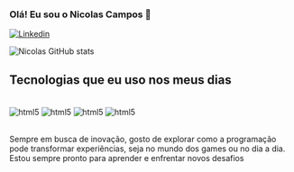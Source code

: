 ### Olá! Eu sou o Nicolas Campos 👋

[![Linkedin](https://img.shields.io/badge/LinkedIn-0077B5?style=for-the-badge&logo=linkedin&logoColor=white)](https://www.linkedin.com/in/nicolasribeirotech)

![Nicolas GitHub stats](https://github-readme-stats.vercel.app/api?username=NRibeiro1&show_icons=true&theme=onedark)

## Tecnologias que eu uso nos meus dias
<div style="display: inline_block"><br/>
 <img align="center" alt="html5" src="https://img.shields.io/badge/HTML5-E34F26?style=for-the-badge&logo=html5&logoColor=white"/>

 <img align="center" alt="html5" src="https://img.shields.io/badge/CSS3-1572B6?style=for-the-badge&logo=css3&logoColor=white"/>
 
 <img align="center" alt="html5" src="https://img.shields.io/badge/C-00599C?style=for-the-badge&logo=c&logoColor=white"/>

<img align="center" alt="html5" src="https://img.shields.io/badge/Swift-FA7343?style=for-the-badge&logo=swift&logoColor=white"/>
</div><br/>

Sempre em busca de inovação, gosto de explorar como a programação pode transformar experiências, seja no mundo dos games ou no dia a dia. Estou sempre pronto para aprender e enfrentar novos desafios
